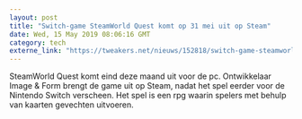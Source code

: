 ```yaml
---
layout: post
title: "Switch-game SteamWorld Quest komt op 31 mei uit op Steam"
date: Wed, 15 May 2019 08:06:16 GMT
category: tech
externe_link: "https://tweakers.net/nieuws/152818/switch-game-steamworld-quest-komt-op-31-mei-uit-op-steam.html"
---
```


SteamWorld Quest komt eind deze maand uit voor de pc. Ontwikkelaar Image & Form brengt de game uit op Steam, nadat het spel eerder voor de Nintendo Switch verscheen. Het spel is een rpg waarin spelers met behulp van kaarten gevechten uitvoeren.<img src="http://feeds.feedburner.com/~r/tweakers/mixed/~4/_3DK99lv4PY" height="1" width="1" alt=""/>

